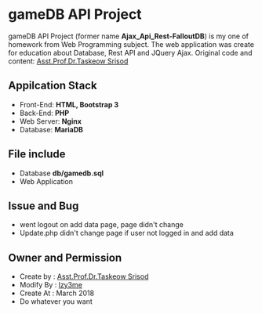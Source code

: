 # gameDB API Project

gameDB API Project (former name __Ajax_Api_Rest-FalloutDB__) is my one of homework from Web Programming subject. The web application was create for education about Database, Rest API and JQuery Ajax. Original code and content: [Asst.Prof.Dr.Taskeow Srisod](http://tm.dru.ac.th)

## Appilcation Stack

- Front-End: __HTML, Bootstrap 3__
- Back-End: __PHP__
- Web Server: __Nginx__
- Database: __MariaDB__

## File include

- Database __db/gamedb.sql__
- Web Application

## Issue and Bug

- went logout on add data page, page didn't change
- Update.php didn't change page if user not logged in and add data

## Owner and Permission

- Create by : [Asst.Prof.Dr.Taskeow Srisod](http://tm.dru.ac.th)
- Modify By : [lzy3me](https://github.com/lzy3me)
- Create At : March 2018
- Do whatever you want
